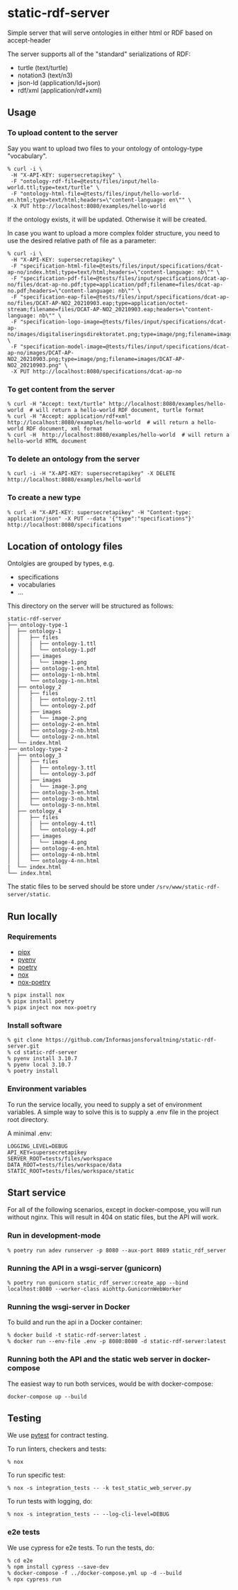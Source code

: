 # static-rdf-server

Simple server that will serve ontologies in either html or RDF based on accept-header

The server supports all of the "standard" serializations of RDF:

- turtle (text/turtle)
- notation3 (text/n3)
- json-ld (application/ld+json)
- rdf/xml (application/rdf+xml)

## Usage

### To upload content to the server

Say you want to upload two files to your ontology of ontology-type "vocabulary".

```shell
% curl -i \
 -H "X-API-KEY: supersecretapikey" \
 -F "ontology-rdf-file=@tests/files/input/hello-world.ttl;type=text/turtle" \
 -F "ontology-html-file=@tests/files/input/hello-world-en.html;type=text/html;headers=\"content-language: en\"" \
 -X PUT http://localhost:8080/examples/hello-world
```

If the ontology exists, it will be updated. Otherwise it will be created.

In case you want to upload a more complex folder structure, you need to use the desired relative path of file as a parameter:

```shell
% curl -i \
 -H "X-API-KEY: supersecretapikey" \
 -F "specification-html-file=@tests/files/input/specifications/dcat-ap-no/index.html;type=text/html;headers=\"content-language: nb\"" \
 -F "specification-pdf-file=@tests/files/input/specifications/dcat-ap-no/files/dcat-ap-no.pdf;type=application/pdf;filename=files/dcat-ap-no.pdf;headers=\"content-language: nb\"" \
 -F "specification-eap-file=@tests/files/input/specifications/dcat-ap-no/files/DCAT-AP-NO2_20210903.eap;type=application/octet-stream;filename=files/DCAT-AP-NO2_20210903.eap;headers=\"content-language: nb\"" \
 -F "specification-logo-image=@tests/files/input/specifications/dcat-ap-no/images/digitaliseringsdirektoratet.png;type=image/png;filename=images/digitaliseringsdirektoratet.png" \
 -F "specification-model-image=@tests/files/input/specifications/dcat-ap-no/images/DCAT-AP-NO2_20210903.png;type=image/png;filename=images/DCAT-AP-NO2_20210903.png" \
 -X PUT http://localhost:8080/specifications/dcat-ap-no
```

### To get content from the server

```shell
% curl -H "Accept: text/turtle" http://localhost:8080/examples/hello-world  # will return a hello-world RDF document, turtle format
% curl -H "Accept: application/rdf+xml" http://localhost:8080/examples/hello-world  # will return a hello-world RDF document, xml format
% curl -H  http://localhost:8080/examples/hello-world  # will return a hello-world HTML document
```

### To delete an ontology from the server

```shell
% curl -i -H "X-API-KEY: supersecretapikey" -X DELETE http://localhost:8080/examples/hello-world
```

### To create a new type

```Shell
% curl -H "X-API-KEY: supersecretapikey" -H "Content-type: application/json" -X PUT --data '{"type":"specifications"}' http://localhost:8080/specifications
```

## Location of ontology files

Ontolgies are grouped by types, e.g.

- specifications
- vocabularies
- ...

This directory on the server will be structured as follows:

```Shell
static-rdf-server
├── ontology-type-1
│  ├── ontology-1
│  │   ├── files
│  │   |  ├── ontology-1.ttl
│  │   │  └── ontology-1.pdf
│  │   ├── images
│  │   |  └── image-1.png
│  │   ├── ontology-1-en.html 
│  │   ├── ontology-1-nb.html 
│  │   └── ontology-1-nn.html
│  ├── ontology_2
│  │   ├── files
│  │   |  ├── ontology-2.ttl
│  │   │  └── ontology-2.pdf
│  │   ├── images
│  │   |  └── image-2.png
│  │   ├── ontology-2-en.html 
│  │   ├── ontology-2-nb.html 
│  │   └── ontology-2-nn.html
│  └── index.html
├── ontology-type-2
│  ├── ontology_3
│  │   ├── files
│  │   |  ├── ontology-3.ttl
│  │   │  └── ontology-3.pdf
│  │   ├── images
│  │   |  └── image-3.png
│  │   ├── ontology-3-en.html 
│  │   ├── ontology-3-nb.html 
│  │   └── ontology-3-nn.html
│  ├── ontology_4
│  │   ├── files
│  │   |  ├── ontology-4.ttl
│  │   │  └── ontology-4.pdf
│  │   ├── images
│  │   |  └── image-4.png
│  │   ├── ontology-4-en.html 
│  │   ├── ontology-4-nb.html
│  │   └── ontology-4-nn.html
|  └── index.html
└── index.html
```

The static files to be served should be store under `/srv/www/static-rdf-server/static`.

## Run locally

### Requirements

- [pipx](https://github.com/pypa/pipx)
- [pyenv](https://github.com/pyenv/pyenv-installer)
- [poetry](https://python-poetry.org/)
- [nox](https://nox.thea.codes/en/stable/)
- [nox-poetry](https://pypi.org/project/nox-poetry/)

```Shell
% pipx install nox
% pipx install poetry
% pipx inject nox nox-poetry
```

### Install software

```Shell
% git clone https://github.com/Informasjonsforvaltning/static-rdf-server.git
% cd static-rdf-server
% pyenv install 3.10.7
% pyenv local 3.10.7
% poetry install
```

### Environment variables

To run the service locally, you need to supply a set of environment variables. A simple way to solve this is to supply a .env file in the project root directory.

A minimal .env:

```shell
LOGGING_LEVEL=DEBUG
API_KEY=supersecretapikey
SERVER_ROOT=tests/files/workspace
DATA_ROOT=tests/files/workspace/data
STATIC_ROOT=tests/files/workspace/static
```

## Start service

For all of the following scenarios, except in docker-compose, you will run without nginx. This will result in 404 on static files, but the API will work.

### Run in development-mode

```shell
% poetry run adev runserver -p 8080 --aux-port 8089 static_rdf_server
```

### Running the API in a wsgi-server (gunicorn)

```shell
% poetry run gunicorn static_rdf_server:create_app --bind localhost:8080 --worker-class aiohttp.GunicornWebWorker
```

### Running the wsgi-server in Docker

To build and run the api in a Docker container:

```shell
% docker build -t static-rdf-server:latest .
% docker run --env-file .env -p 8080:8080 -d static-rdf-server:latest
```

### Running both the API and the static web server in docker-compose

The easiest way to run both services, would be with docker-compose:

```shell
docker-compose up --build
```

## Testing

We use [pytest](https://docs.pytest.org/en/latest/) for contract testing.

To run linters, checkers and tests:

```shell
% nox
```

To run specific test:

```shell
% nox -s integration_tests -- -k test_static_web_server.py
```

To run tests with logging, do:

```shell
% nox -s integration_tests -- --log-cli-level=DEBUG
```

### e2e tests

We use cypress for e2e tests. To run the tests, do:

```shell
% cd e2e
% npm install cypress --save-dev
% docker-compose -f ../docker-compose.yml up -d --build
% npx cypress run
```
